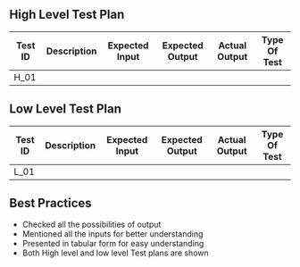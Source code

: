 ## High Level Test Plan

| Test ID |	Description |	Expected Input |	Expected Output |	Actual Output |	Type Of Test |
| ------- | ----------- | -------------- | ---------------- | ------------- | ------------ |
| H_01 |	

## Low Level Test Plan

| Test ID |	Description |	Expected Input |	Expected Output |	Actual Output |	Type Of Test |
| ------- | ----------- | -------------- | ---------------- | ------------- | ------------ |
| L_01	| 
## Best Practices

*  Checked all the possibilities of output
*  Mentioned all the inputs for better understanding
* Presented in tabular form for easy understanding
* Both High level and low level Test plans are shown
